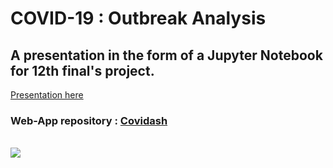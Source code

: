 # COVID-19 : Outbreak Analysis

## A presentation in the form of a Jupyter Notebook for 12th final's project.
[Presentation here](https://jovian.ml/anandrajaram21/covid-19-outbreak-analysis/v/2)

### Web-App repository : **[Covidash](https://github.com/anandrajaram21/covidash)**

<br>
<a href = "https://colab.research.google.com/drive/1gjkBWoQTfYSgBS4OUDpgh3sQyj1fag-0?usp=sharing">
<img src='https://img.shields.io/static/v1?label=run%20on&message=google%20colab&color=ffa31a&style=for-the-badge' />
</a>
<!-- 
<br>
<a href = "https://nbviewer.jupyter.org/github/Majimearun/Covid-19-Outbreak-Analysis/blob/main/Finals_Presentation.ipynb">
<img src='https://img.shields.io/static/v1?label=run%20on&message=jupyter%20nbviewer&color=orange&style=for-the-badge' />
</a> -->
<!--
<br>
<a href = "https://mybinder.org/v2/gh/Majimearun/Covid-19-Outbreak-Analysis/main?filepath=Finals_Presentation.ipynb">
<img src='https://img.shields.io/static/v1?label=run%20on&message=binder&color=ff4d4d&style=for-the-badge' />
</a> -->
